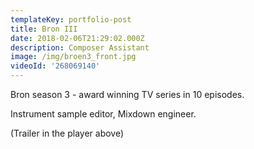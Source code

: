 ```yaml
---
templateKey: portfolio-post
title: Bron III
date: 2018-02-06T21:29:02.000Z
description: Composer Assistant
image: /img/broen3_front.jpg
videoId: '268069140'
---
```

Bron season 3 - award winning TV series in 10 episodes.

Instrument sample editor, Mixdown engineer.

(Trailer in the player above)

